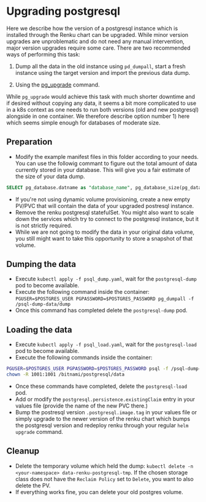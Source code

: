 # Upgrading postgresql

Here we describe how the version of a postgresql instance which is installed through the Renku chart can be upgraded. While minor version upgrades are unproblematic and do not need any manual intervention, major version upgrades require some care. There are two recommended ways of performing this task:

1) Dump all the data in the old instance using `pd_dumpall`, start a fresh instance using the target version and import the previous data dump.

2) Using the [pg_upgrade](https://www.postgresql.org/docs/devel/pgupgrade.html) command.

While `pg_upgrade` would achieve this task with much shorter downtime and if desired without copying any data, it seems a bit more complicated to use in a k8s context as one needs to run both versions (old and new postgresql) alongside in one container. We therefore describe option number 1) here which seems simple enough for databases of moderate size.

## Preparation

- Modify the example manifest files in this folder according to your needs. You can use the followig commant to figure out the total amount of data currently stored in your database. This will give you a fair estimate of the size of your data dump.

```sql
SELECT pg_database.datname as "database_name", pg_database_size(pg_database.datname)/1024/1024 AS size_in_mb FROM pg_database ORDER by size_in_mb DESC;
```

- If you're not using dynamic volume provisioning, create a new empty PV/PVC that will contain the data of your upgraded postresql instance.
- Remove the renku postgresql statefulSet. You might also want to scale down the services which try to connect to the postgresql instance, but it is not strictly required.
- While we are not going to modify the data in your original data volume, you still might want to take this opportunity to store a snapshot of that volume.

## Dumping the data

- Execute `kubectl apply -f psql_dump.yaml`, wait for the `postgresql-dump` pod to become available.
- Execute the following command inside the container:
`PGUSER=$POSTGRES_USER PGPASSWORD=$POSTGRES_PASSWORD pg_dumpall -f /psql-dump-data/dump`
- Once this command has completed delete the `postgresql-dump` pod.

## Loading the data

- Execute `kubectl apply -f psql_load.yaml`, wait for the `postgresql-load` pod to become available.
- Execute the following commands inside the container:

```bash
PGUSER=$POSTGRES_USER PGPASSWORD=$POSTGRES_PASSWORD psql -f /psql-dump-data/dump postgres
chown -R 1001:1001 /bitnami/postgresql/data
```

- Once these commands have completed, delete the `postgresql-load` pod.
- Add or modify the `postgresql.persistence.existingClaim` entry in your values file (provide the name of the new PVC there.)
- Bump the postresql version `.postgresql.image.tag` in your values file or simply upgrade to the newer version of the renku chart which bumps the postgresql version and redeploy renku through your regular `helm upgrade` command.

## Cleanup

- Delete the temporary volume which held the dump: `kubectl delete -n <your-namespace> data-renku-postgresql-tmp`. If the chosen storage class does not have the `Reclaim Policy` set to `Delete`, you want to also delete the PV.
- If everything works fine, you can delete your old postgres volume.
